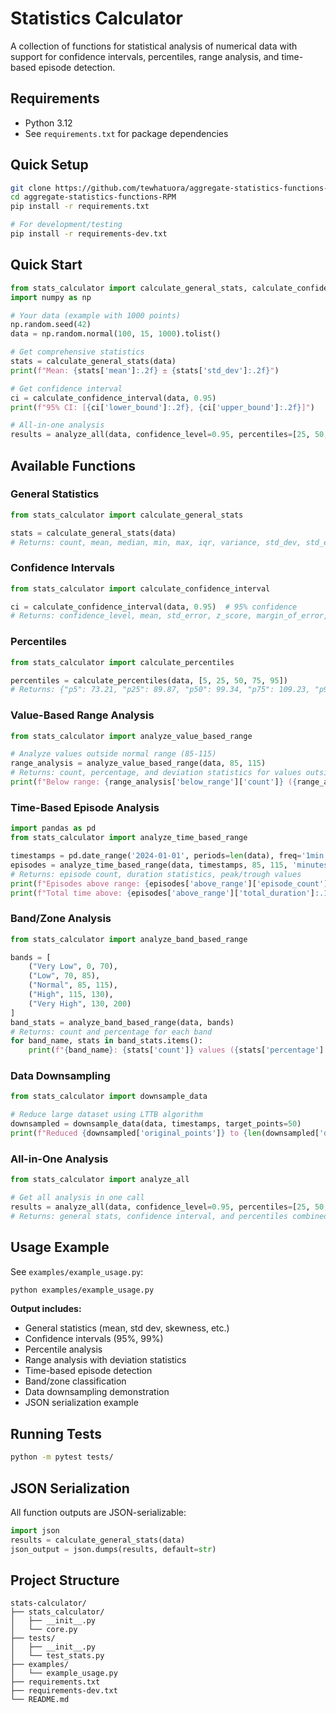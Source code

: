 # Statistics Calculator

A collection of functions for statistical analysis of numerical data with support for confidence intervals, percentiles, range analysis, and time-based episode detection.

## Requirements
- Python 3.12
- See `requirements.txt` for package dependencies

## Quick Setup

```bash
git clone https://github.com/tewhatuora/aggregate-statistics-functions-RPM.git
cd aggregate-statistics-functions-RPM
pip install -r requirements.txt

# For development/testing
pip install -r requirements-dev.txt
```

## Quick Start

```python
from stats_calculator import calculate_general_stats, calculate_confidence_interval, analyze_all
import numpy as np

# Your data (example with 1000 points)
np.random.seed(42)
data = np.random.normal(100, 15, 1000).tolist()

# Get comprehensive statistics
stats = calculate_general_stats(data)
print(f"Mean: {stats['mean']:.2f} ± {stats['std_dev']:.2f}")

# Get confidence interval
ci = calculate_confidence_interval(data, 0.95)
print(f"95% CI: [{ci['lower_bound']:.2f}, {ci['upper_bound']:.2f}]")

# All-in-one analysis
results = analyze_all(data, confidence_level=0.95, percentiles=[25, 50, 75, 95])
```

## Available Functions

### General Statistics
```python
from stats_calculator import calculate_general_stats

stats = calculate_general_stats(data)
# Returns: count, mean, median, min, max, iqr, variance, std_dev, std_error, skewness, kurtosis
```

### Confidence Intervals
```python
from stats_calculator import calculate_confidence_interval

ci = calculate_confidence_interval(data, 0.95)  # 95% confidence
# Returns: confidence_level, mean, std_error, z_score, margin_of_error, lower_bound, upper_bound
```

### Percentiles
```python
from stats_calculator import calculate_percentiles

percentiles = calculate_percentiles(data, [5, 25, 50, 75, 95])
# Returns: {"p5": 73.21, "p25": 89.87, "p50": 99.34, "p75": 109.23, "p95": 125.18}
```

### Value-Based Range Analysis
```python
from stats_calculator import analyze_value_based_range

# Analyze values outside normal range (85-115)
range_analysis = analyze_value_based_range(data, 85, 115)
# Returns: count, percentage, and deviation statistics for values outside range
print(f"Below range: {range_analysis['below_range']['count']} ({range_analysis['below_range']['percentage']:.1f}%)")
```

### Time-Based Episode Analysis
```python
import pandas as pd
from stats_calculator import analyze_time_based_range

timestamps = pd.date_range('2024-01-01', periods=len(data), freq='1min')
episodes = analyze_time_based_range(data, timestamps, 85, 115, 'minutes')
# Returns: episode count, duration statistics, peak/trough values
print(f"Episodes above range: {episodes['above_range']['episode_count']}")
print(f"Total time above: {episodes['above_range']['total_duration']:.1f} minutes")
```

### Band/Zone Analysis
```python
from stats_calculator import analyze_band_based_range

bands = [
    ("Very Low", 0, 70),
    ("Low", 70, 85), 
    ("Normal", 85, 115),
    ("High", 115, 130),
    ("Very High", 130, 200)
]
band_stats = analyze_band_based_range(data, bands)
# Returns: count and percentage for each band
for band_name, stats in band_stats.items():
    print(f"{band_name}: {stats['count']} values ({stats['percentage']:.1f}%)")
```

### Data Downsampling
```python
from stats_calculator import downsample_data

# Reduce large dataset using LTTB algorithm
downsampled = downsample_data(data, timestamps, target_points=50)
print(f"Reduced {downsampled['original_points']} to {len(downsampled['downsampled_data'])} points")
```

### All-in-One Analysis
```python
from stats_calculator import analyze_all

# Get all analysis in one call
results = analyze_all(data, confidence_level=0.95, percentiles=[25, 50, 75, 95])
# Returns: general stats, confidence interval, and percentiles combined
```

## Usage Example

See `examples/example_usage.py`:

```bash
python examples/example_usage.py
```

**Output includes:**
- General statistics (mean, std dev, skewness, etc.)
- Confidence intervals (95%, 99%)
- Percentile analysis
- Range analysis with deviation statistics
- Time-based episode detection
- Band/zone classification
- Data downsampling demonstration
- JSON serialization example

## Running Tests

```bash
python -m pytest tests/     
```

## JSON Serialization

All function outputs are JSON-serializable:

```python
import json
results = calculate_general_stats(data)
json_output = json.dumps(results, default=str)
```

## Project Structure

```
stats-calculator/
├── stats_calculator/           
│   ├── __init__.py              
│   └── core.py                
├── tests/                     
│   ├── __init__.py
│   └── test_stats.py          
├── examples/                  
│   └── example_usage.py 
├── requirements.txt           
├── requirements-dev.txt       
└── README.md                  
```